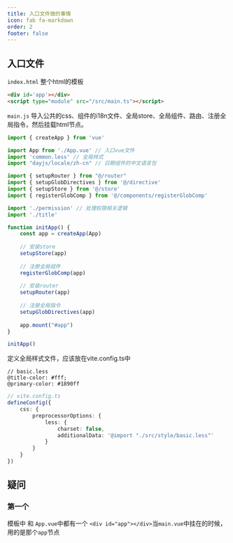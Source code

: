 ```yaml
---
title: 入口文件做的事情
icon: fab fa-markdown
order: 2
footer: false
---
```



## 入口文件

`index.html` 整个html的模板

```html
<div id='app'></div>
<script type="module" src="/src/main.ts"></script>
```



`main.js` 导入公共的css、组件的i18n文件、全局store、全局组件、路由、注册全局指令，然后挂载html节点。

```ts
import { createApp } from 'vue'

import App from './App.vue' // 入口vue文件
import 'common.less' // 全局样式
import "dayjs/locale/zh-cn" // 日期组件的中文语言包

import { setupRouter } from "@/router"
import { setupGlobDirectives } from '@/directive'
import { setupStore } from '@/store'
import { registerGlobComp } from '@/components/registerGlobComp'

import './permission' // 处理权限相关逻辑
import './title'

function initApp() {
    const app = createApp(App)
    
    // 安装store
    setupStore(app)
    
    // 注册全局组件
    registerGlobComp(app)
    
    // 安装router
    setupRouter(app)
    
    // 注册全局指令
    setupGlobDirectives(app)
    
    app.mount("#app")
}

initApp()
```

定义全局样式文件，应该放在vite.config.ts中

```less
// basic.less
@title-color: #fff;
@primary-color: #1890ff
```

```ts
// vite.config.ts
defineConfig({
    css: {
        preprocessorOptions: {
            less: {
               	charset: false,
                additionalData: '@import "./src/style/basic.less"'
            }
        }
    }
})
```



## 疑问

### 第一个 

模板中 和 `App.vue`中都有一个 `<div id="app"></div>`当`main.vue`中挂在的时候，用的是那个`app`节点